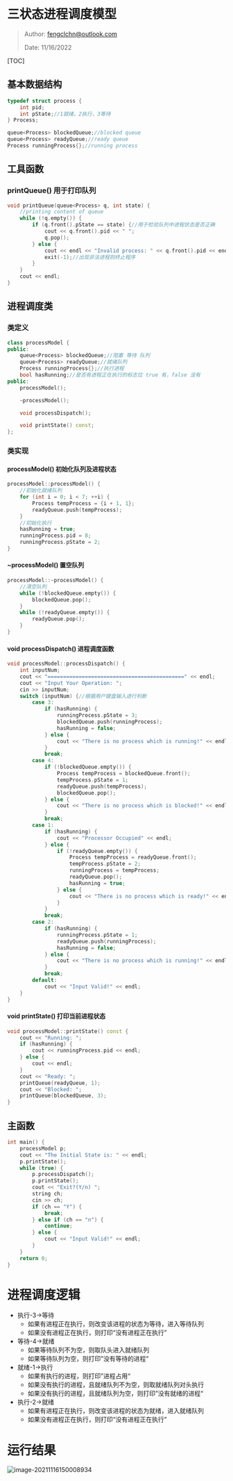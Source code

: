 # 三状态进程调度模型

> Author: fengclchn@outlook.com
>
> Date: 11/16/2022

[TOC]

## 基本数据结构

```c++
typedef struct process {
    int pid;
    int pState;//1就绪，2执行，3等待
} Process;
```

```c++
queue<Process> blockedQueue;//blocked queue
queue<Process> readyQueue;//ready queue
Process runningProcess{};//running process
```

## 工具函数

### printQueue() 用于打印队列

```c++
void printQueue(queue<Process> q, int state) {
    //printing content of queue
    while (!q.empty()) {
        if (q.front().pState == state) {//用于检验队列中进程状态是否正确
            cout << q.front().pid << " ";
            q.pop();
        } else {
            cout << endl << "Invalid process: " << q.front().pid << endl;
            exit(-1);//出现非法进程则终止程序
        }
    }
    cout << endl;
}
```

## 进程调度类

### 类定义

```c++
class processModel {
public:
    queue<Process> blockedQueue;//阻塞 等待 队列
    queue<Process> readyQueue;//就绪队列
    Process runningProcess{};//执行进程
    bool hasRunning;//是否有进程正在执行的标志位 true 有，false 没有
public:
    processModel();

    ~processModel();

    void processDispatch();

    void printState() const;
};
```

### 类实现

#### processModel() 初始化队列及进程状态

```c++
processModel::processModel() {
    //初始化就绪队列
    for (int i = 0; i < 7; ++i) {
        Process tempProcess = {i + 1, 1};
        readyQueue.push(tempProcess);
    }
    //初始化执行
    hasRunning = true;
    runningProcess.pid = 8;
    runningProcess.pState = 2;
}
```

#### ~processModel() 置空队列

```c++
processModel::~processModel() {
    //清空队列
    while (!blockedQueue.empty()) {
        blockedQueue.pop();
    }
    while (!readyQueue.empty()) {
        readyQueue.pop();
    }
}
```

#### void processDispatch() 进程调度函数

```c++
void processModel::processDispatch() {
    int inputNum;
    cout << "============================================" << endl;
    cout << "Input Your Operation: ";
    cin >> inputNum;
    switch (inputNum) {//根据用户键盘输入进行判断
        case 3:
            if (hasRunning) {
                runningProcess.pState = 3;
                blockedQueue.push(runningProcess);
                hasRunning = false;
            } else {
                cout << "There is no process which is running!" << endl;
            }
            break;
        case 4:
            if (!blockedQueue.empty()) {
                Process tempProcess = blockedQueue.front();
                tempProcess.pState = 1;
                readyQueue.push(tempProcess);
                blockedQueue.pop();
            } else {
                cout << "There is no process which is blocked!" << endl;
            }
            break;
        case 1:
            if (hasRunning) {
                cout << "Processor Occupied" << endl;
            } else {
                if (!readyQueue.empty()) {
                    Process tempProcess = readyQueue.front();
                    tempProcess.pState = 2;
                    runningProcess = tempProcess;
                    readyQueue.pop();
                    hasRunning = true;
                } else {
                    cout << "There is no process which is ready!" << endl;
                }
            }
            break;
        case 2:
            if (hasRunning) {
                runningProcess.pState = 1;
                readyQueue.push(runningProcess);
                hasRunning = false;
            } else {
                cout << "There is no process which is running!" << endl;
            }
            break;
        default:
            cout << "Input Valid!" << endl;
    }
}
```

#### void printState() 打印当前进程状态

```c++
void processModel::printState() const {
    cout << "Running: ";
    if (hasRunning) {
        cout << runningProcess.pid << endl;
    } else {
        cout << endl;
    }
    cout << "Ready: ";
    printQueue(readyQueue, 1);
    cout << "Blocked: ";
    printQueue(blockedQueue, 3);
}
```

## 主函数

```c++
int main() {
    processModel p;
    cout << "The Initial State is: " << endl;
    p.printState();
    while (true) {
        p.processDispatch();
        p.printState();
        cout << "Exit?(Y/n) ";
        string ch;
        cin >> ch;
        if (ch == "Y") {
            break;
        } else if (ch == "n") {
            continue;
        } else {
            cout << "Input Valid!" << endl;
        }
    }
    return 0;
}
```

# 进程调度逻辑

* 执行-3->等待
  * 如果有进程正在执行，则改变该进程的状态为等待，进入等待队列
  * 如果没有进程正在执行，则打印“没有进程正在执行”
* 等待-4->就绪
  * 如果等待队列不为空，则取队头进入就绪队列
  * 如果等待队列为空，则打印”没有等待的进程“
* 就绪-1->执行
  * 如果有执行的进程，则打印”进程占用“
  * 如果没有执行的进程，且就绪队列不为空，则取就绪队列对头执行
  * 如果没有执行的进程，且就绪队列为空，则打印”没有就绪的进程“
* 执行-2->就绪
  * 如果有进程正在执行，则改变该进程的状态为就绪，进入就绪队列
  * 如果没有进程正在执行，则打印“没有进程正在执行”

# 运行结果

![image-20211116150008934](https://histone-obs.obs.cn-southwest-2.myhuaweicloud.com/noteImg/image-20211116150008934.png)